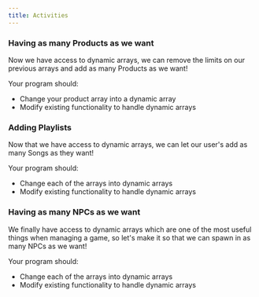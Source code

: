 ```yaml
---
title: Activities
---
```


### Having as many Products as we want

Now we have access to dynamic arrays, we can remove the limits on our previous arrays and add as many Products as we want!

Your program should:

- Change your product array into a dynamic array
- Modify existing functionality to handle dynamic arrays

### Adding Playlists

Now that we have access to dynamic arrays, we can let our user's add as many Songs as they want!

Your program should:

- Change each of the arrays into dynamic arrays
- Modify existing functionality to handle dynamic arrays

### Having as many NPCs as we want

We finally have access to dynamic arrays which are one of the most useful things when managing a game, so let's make it so that we can spawn in as many NPCs as we want!

Your program should:

- Change each of the arrays into dynamic arrays
- Modify existing functionality to handle dynamic arrays
